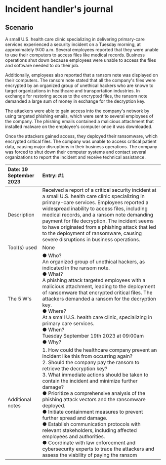 # Incident handler's journal

## Scenario

A small U.S. health care clinic specializing in delivering primary-care services experienced a security incident on a Tuesday morning, at approximately 9:00 a.m. Several employees reported that they were unable to use their computers to access files like medical records. Business operations shut down because employees were unable to access the files and software needed to do their job.

Additionally, employees also reported that a ransom note was displayed on their computers. The ransom note stated that all the company's files were encrypted by an organized group of unethical hackers who are known to target organizations in healthcare and transportation industries. In exchange for restoring access to the encrypted files, the ransom note demanded a large sum of money in exchange for the decryption key. 

The attackers were able to gain access into the company's network by using targeted phishing emails, which were sent to several employees of the company. The phishing emails contained a malicious attachment that installed malware on the employee's computer once it was downloaded.

Once the attackers gained access, they deployed their ransomware, which encrypted critical files. The company was unable to access critical patient data, causing major disruptions in their business operations. The company was forced to shut down their computer systems and contact several organizations to report the incident and receive technical assistance.

| Date: 19 September 2023 | Entry: #1 |
|:---|:---|
| Description | Received a report of a critical security incident at a small U.S. health care clinic specializing in primary-care services. Employees reported a widespread inability to access files, including medical records, and a ransom note demanding payment for file decryption. The incident seems to have originated from a phishing attack that led to the deployment of ransomware, causing severe disruptions in business operations. | 
| Tool(s) used | None |
| The 5 W's | ● Who? <br> An organized group of unethical hackers, as indicated in the ransom note. <br> ● What? <br> A phishing attack targeted employees with a malicious attachment, leading to the deployment of ransomware that encrypted critical files. The attackers demanded a ransom for the decryption key. <br> ● Where? <br> At a small U.S. health care clinic, specializing in primary care services. <br> ● When? <br> Tuesday September 19th 2023 at 09:00am <br> ● Why? |
| Additional notes | 1. How could the healthcare company prevent an incident like this from occurring again? <br> 2. Should the company pay the ransom to retrieve the decryption key? <br> 3. What immediate actions should be taken to contain the incident and minimize further damage? <br>  ● Prioritize a comprehensive analysis of the phishing attack vectors and the ransomware deployed. <br> ● Initiate containment measures to prevent further spread and damage. <br> ● Establish communication protocols with relevant stakeholders, including affected employees and authorities. <br> ● Coordinate with law enforcement and cybersecurity experts to trace the attackers and assess the viability of paying the ransom |
